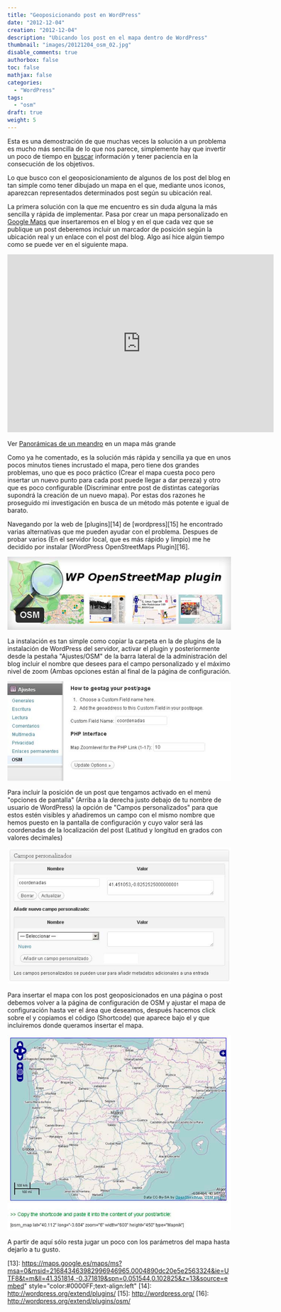 ```yaml
---
title: "Geoposicionando post en WordPress"
date: "2012-12-04"
creation: "2012-12-04"
description: "Ubicando los post en el mapa dentro de WordPress"
thumbnail: "images/20121204_osm_02.jpg"
disable_comments: true
authorbox: false
toc: false
mathjax: false
categories:
  - "WordPress"
tags:
  - "osm"
draft: true
weight: 5
---
```

Esta es una demostración de que muchas veces la solución a un problema es mucho más sencilla de lo que nos parece, simplemente hay que invertir un poco de tiempo en [buscar][11] información y tener paciencia en la consecución de los objetivos.

Lo que busco con el geoposicionamiento de algunos de los post del blog en tan simple como tener dibujado un mapa en el que, mediante unos iconos, aparezcan representados determinados post según su ubicación real.

La primera solución con la que me encuentro es sin duda alguna la más sencilla y rápida de implementar. Pasa por crear un mapa personalizado en [Google Maps][12] que insertaremos en el blog y en el que cada vez que se publique un post deberemos incluir un marcador de posición según la ubicación real y un enlace con el post del blog. Algo así hice algún tiempo como se puede ver en el siguiente mapa.

<iframe width="600" height="400" frameborder="0" scrolling="no" marginheight="0" marginwidth="0" src="https://maps.google.es/maps/ms?msa=0&msid=216843463982996946965.0004890dc20e5e2563324&ie=UTF8&t=m&ll=41.351814,-0.371819&spn=0.051544,0.102825&z=13&output=embed"></iframe>

Ver [Panorámicas de un meandro][12] en un mapa más grande

Como ya he comentado, es la solución más rápida y sencilla ya que en unos pocos minutos tienes incrustado el mapa, pero tiene dos grandes problemas, uno que es poco práctico (Crear el mapa cuesta poco pero insertar un nuevo punto para cada post puede llegar a dar pereza) y otro que es poco configurable (Discriminar entre post de distintas categorías supondrá la creación de un nuevo mapa). Por estas dos razones he proseguido mi investigación en busca de un método más potente e igual de barato.

Navegando por la web de [plugins][14] de [wordpress][15] he encontrado varias alternativas que me pueden ayudar con el problema. Despues de probar varios (En el servidor local, que es más rápido y limpio) me he decidido por instalar [WordPress OpenStreetMaps Plugin][16].


![Image][01]
  
La instalación es tan simple como copiar la carpeta en la de plugins de la instalación de WordPress del servidor, activar el plugin y posteriormente desde la pestaña "Ajustes/OSM" de la barra lateral de la administración del blog incluir el nombre que desees para el campo personalizado y el máximo nivel de zoom (Ambas opciones están al final de la página de configuración.

![Image][03]

Para incluir la posición de un post que tengamos activado en el menú "opciones de pantalla" (Arriba a la derecha justo debajo de tu nombre de usuario de WordPress) la opción de "Campos personalizados" para que estos estén visibles y añadiremos un campo con el mismo nombre que hemos puesto en la pantalla de configuración y cuyo valor será las coordenadas de la localización del post (Latitud y longitud en grados con valores decimales)


![Image][04]
  
Para insertar el mapa con los post geoposicionados en una página o post debemos volver a la página de configuración de OSM y ajustar el mapa de configuración hasta ver el área que deseamos, después hacemos click sobre el y copiamos el código (Shortcode) que aparece bajo el y que incluiremos donde queramos insertar el mapa.

![Image][05]

A partir de aquí sólo resta jugar un poco con los parámetros del mapa hasta dejarlo a tu gusto. 


[01]: /images/20121204_osm_01.jpg
[03]: /images/20121204_osm_03.jpg
[04]: /images/20121204_osm_04.jpg
[05]: /images/20121204_osm_05.jpg

[11]: http://www.google.es
[12]: https://maps.google.es/
[13]: https://maps.google.es/maps/ms?msa=0&msid=216843463982996946965.0004890dc20e5e2563324&ie=UTF8&t=m&ll=41.351814,-0.371819&spn=0.051544,0.102825&z=13&source=embed" style="color:#0000FF;text-align:left"
[14]: http://wordpress.org/extend/plugins/
[15]: http://wordpress.org/
[16]: http://wordpress.org/extend/plugins/osm/